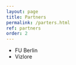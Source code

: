 ```yaml
---
layout: page
title: Partners
permalink: /parters.html
ref: partners
order: 2
---
```


- FU Berlin
- Vizlore
